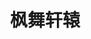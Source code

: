 ---
layout: home

title: 枫舞轩辕
titleTemplate: 枫舞轩辕

hero:
  name: 枫舞轩辕
  # text: 轩辕剑作品资料库
  # tagline: 枫舞轩辕
  image:
    src: img/kbn/2023/logo.gif
    alt: Logo
  actions:
    - theme: brand
      text: 快速开始
      link: /basic/01-新人入门/01-什么是轩辕剑
---